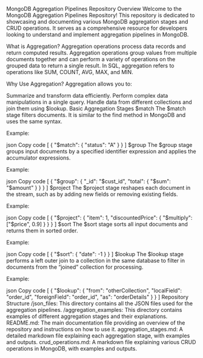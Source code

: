 MongoDB Aggregation Pipelines Repository
Overview
Welcome to the MongoDB Aggregation Pipelines Repository! This repository is dedicated to showcasing and documenting various MongoDB aggregation stages and CRUD operations. It serves as a comprehensive resource for developers looking to understand and implement aggregation pipelines in MongoDB.

What is Aggregation?
Aggregation operations process data records and return computed results. Aggregation operations group values from multiple documents together and can perform a variety of operations on the grouped data to return a single result. In SQL, aggregation refers to operations like SUM, COUNT, AVG, MAX, and MIN.

Why Use Aggregation?
Aggregation allows you to:

Summarize and transform data efficiently.
Perform complex data manipulations in a single query.
Handle data from different collections and join them using $lookup.
Basic Aggregation Stages
$match
The $match stage filters documents. It is similar to the find method in MongoDB and uses the same syntax.

Example:

json
Copy code
[
  {
    "$match": { "status": "A" }
  }
]
$group
The $group stage groups input documents by a specified identifier expression and applies the accumulator expressions.

Example:

json
Copy code
[
  {
    "$group": { "_id": "$cust_id", "total": { "$sum": "$amount" } }
  }
]
$project
The $project stage reshapes each document in the stream, such as by adding new fields or removing existing fields.

Example:

json
Copy code
[
  {
    "$project": { "item": 1, "discountedPrice": { "$multiply": ["$price", 0.9] } }
  }
]
$sort
The $sort stage sorts all input documents and returns them in sorted order.

Example:

json
Copy code
[
  {
    "$sort": { "date": -1 }
  }
]
$lookup
The $lookup stage performs a left outer join to a collection in the same database to filter in documents from the “joined” collection for processing.

Example:

json
Copy code
[
  {
    "$lookup": {
      "from": "otherCollection",
      "localField": "order_id",
      "foreignField": "order_id",
      "as": "orderDetails"
    }
  }
]
Repository Structure
/json_files: This directory contains all the JSON files used for the aggregation pipelines.
/aggregation_examples: This directory contains examples of different aggregation stages and their explanations.
README.md: The main documentation file providing an overview of the repository and instructions on how to use it.
aggregation_stages.md: A detailed markdown file explaining each aggregation stage, with examples and outputs.
crud_operations.md: A markdown file explaining various CRUD operations in MongoDB, with examples and outputs.
